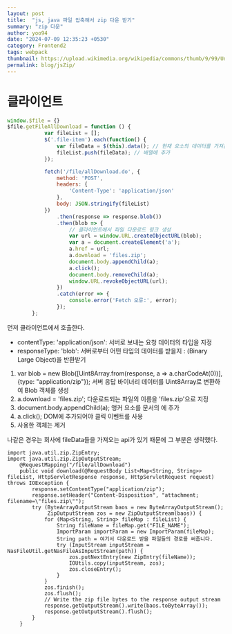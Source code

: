 ```yaml
---
layout: post
title:  "js, java 파일 압축해서 zip 다운 받기"
summary: "zip 다운"
author: yoo94
date: "2024-07-09 12:35:23 +0530"
category: Frontend2
tags: webpack
thumbnail: https://upload.wikimedia.org/wikipedia/commons/thumb/9/99/Unofficial_JavaScript_logo_2.svg/1200px-Unofficial_JavaScript_logo_2.svg.png
permalink: blog/jsZip/
---
```

# 클라이언트

```js
window.$file = {}
$file.getFileAllDownload = function () {
            var fileList = [];
            $('.file-item').each(function() {
                var fileData = $(this).data(); // 현재 요소의 데이터를 가져옴
                fileList.push(fileData); // 배열에 추가
            });

            fetch('/file/allDownload.do', {
                method: 'POST',
                headers: {
                    'Content-Type': 'application/json'
                },
                body: JSON.stringify(fileList)
            })
                .then(response => response.blob())
                .then(blob => {
                    // 클라이언트에서 파일 다운로드 링크 생성
                    var url = window.URL.createObjectURL(blob);
                    var a = document.createElement('a');
                    a.href = url;
                    a.download = 'files.zip';
                    document.body.appendChild(a);
                    a.click();
                    document.body.removeChild(a);
                    window.URL.revokeObjectURL(url);
                })
                .catch(error => {
                    console.error('Fetch 오류:', error);
                });
        };
```
먼저 클라이언트에서 호출한다.
- contentType: 'application/json': 서버로 보내는 요청 데이터의 타입을 지정
- responseType: 'blob': 서버로부터 어떤 타입의 데이터를 받을지 : (Binary Large Object)을 반환받기

1. var blob = new Blob([Uint8Array.from(response, a => a.charCodeAt(0))], {type: "application/zip"});
서버 응답  바이너리 데이터를 Uint8Array로 변환하여 Blob 객체를 생성
2. a.download = 'files.zip';   다운로드되는 파일의 이름을 'files.zip'으로 지정
3. document.body.appendChild(a);  앵커 요소를 문서의 <body>에 추가
4. a.click();   DOM에 추가되어야 클릭 이벤트를 사용
5. 사용한 객체는 제거


나같은 경우는 회사에 fileData들을 가져오는 api가 있기 때문에 그 부분은 생략했다.

```text
import java.util.zip.ZipEntry;
import java.util.zip.ZipOutputStream;
    @RequestMapping("/file/allDownload")
	public void download(@RequestBody List<Map<String, String>> fileList, HttpServletResponse response, HttpServletRequest request) throws IOException {
		response.setContentType("application/zip");
		response.setHeader("Content-Disposition", "attachment; filename=\"files.zip\"");
		try (ByteArrayOutputStream baos = new ByteArrayOutputStream();
			 ZipOutputStream zos = new ZipOutputStream(baos)) {
			for (Map<String, String> fileMap : fileList) {
				String fileName = fileMap.get("FILE_NAME");
				ImportParam importParam = new ImportParam(fileMap);
				String path = 여기서 다운로드 받을 파일들의 경로를 써줍니다.
				try (InputStream inputStream = NasFileUtil.getNasFileAsInputStream(path)) {
					zos.putNextEntry(new ZipEntry(fileName));
					IOUtils.copy(inputStream, zos);
					zos.closeEntry();
				}
			}
			zos.finish();
			zos.flush();
			// Write the zip file bytes to the response output stream
			response.getOutputStream().write(baos.toByteArray());
			response.getOutputStream().flush();
		}
	}
```
